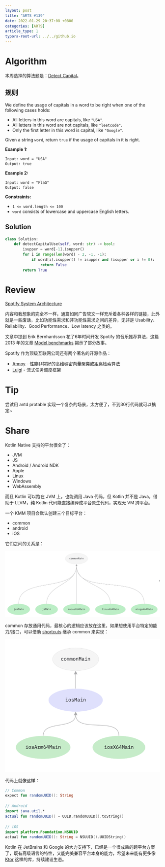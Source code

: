 ```yaml
---
layout: post
title: "ARTS #139"
date: 2022-01-29 20:37:08 +0800
categories: [ARTS]
article_type: 1
typora-root-url: ../../github.io
---
```



# Algorithm

本周选择的算法题是：[Detect Capital](https://leetcode.com/problems/detect-capital/)。


## 规则

We define the usage of capitals in a word to be right when one of the following cases holds:

- All letters in this word are capitals, like `"USA"`.
- All letters in this word are not capitals, like `"leetcode"`.
- Only the first letter in this word is capital, like `"Google"`.

Given a string `word`, return `true` if the usage of capitals in it is right.

 

**Example 1:**

```
Input: word = "USA"
Output: true
```

**Example 2:**

```
Input: word = "FlaG"
Output: false
```

 

**Constraints:**

- `1 <= word.length <= 100`
- `word` consists of lowercase and uppercase English letters.

## Solution

```python
class Solution:
    def detectCapitalUse(self, word: str) -> bool:
        isupper = word[-1].isupper()
        for i in range(len(word) - 2, -1, -1):
            if word[i].isupper() != isupper and (isupper or i != 0):
                return False
        return True
```


# Review

[Spotify System Architecture](https://medium.com/interviewnoodle/spotify-system-architecture-6bb418db6084)

内容和我想象的完全不一样，通篇如同广告软文一样充斥着各种各样的链接，此外就是一些废话，比如功能性需求和非功能性需求之间的差异，无非是 Usability、Reliability、Good Performance、Low latency 之类的。

文章中提到 Erik Bernhardsson 花了6年时间开发 Spotify 的音乐推荐算法，这篇 2013 年的文章 [Model benchmarks](https://erikbern.com/2013/11/02/model-benchmarks.html) 揭示了部分故事。

Spotify 作为顶级互联网公司还有两个著名的开源作品：

- [Annoy](https://github.com/spotify/annoy) - 性能非常好的高维稠密向量聚类或距离检索算法
- [Luigi](https://github.com/spotify/luigi) - 流式任务调度框架

# Tip

尝试用 antd protable 实现一个复杂的场景，太方便了，不到30行代码就可以搞定~

# Share

Kotlin Native 支持的平台很全了：

- JVM
- JS
- Android / Android NDK
- Apple
- Linux
- Windows
- WebAssembly

而且 Kotlin 可以跑在 JVM 上，也能调用 Java 代码，但 Kotlin 并不是 Java，借助于 LLVM，纯 Kotlin 代码能直接编译成平台原生代码，实现无 VM 跨平台。

一个 KMM 项目会默认创建三个目标平台：

- common
- android
- iOS

它们之间的关系是：

![](/assets/img/139-1.png)

common 存放通用代码，最核心的逻辑应该放在这里，如果想使用平台特定的能力/接口，可以借助 [shortcuts](https://kotlinlang.org/docs/mpp-share-on-platforms.html#use-target-shortcuts) 继承 common 来实现：

![](/assets/img/139-2.png)

代码上就像这样：


```kotlin
// Common
expect fun randomUUID(): String

// Android
import java.util.*
actual fun randomUUID() = UUID.randomUUID().toString()

// iOS
import platform.Foundation.NSUUID
actual fun randomUUID(): String = NSUUID().UUIDString()
```

Kotlin 在 JetBrains 和 Google 的大力支持下，已经是一个很成熟的跨平台方案了，既有高级语言的特性，又能完美兼容平台本身的能力，希望未来能有更多像 [Ktor](https://github.com/ktorio/ktor) 这样的库，持续建设生态。
